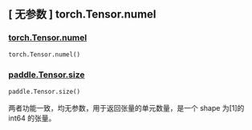 ## [ 无参数 ] torch.Tensor.numel

### [torch.Tensor.numel](https://pytorch.org/docs/stable/generated/torch.numel.html?highlight=numel#torch.numel)

```python
torch.Tensor.numel()
```

### [paddle.Tensor.size](https://www.paddlepaddle.org.cn/documentation/docs/zh/api/paddle/fluid/layers/size_cn.html#cn-api-fluid-layers-size)

```python
paddle.Tensor.size()
```

两者功能一致，均无参数，用于返回张量的单元数量，是一个 shape 为[1]的 int64 的张量。
